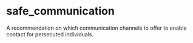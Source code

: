 # safe_communication
A recommendation on which communication channels to offer to enable contact for persecuted individuals.
